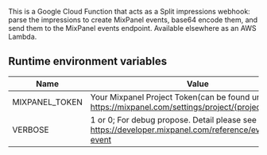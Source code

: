This is a Google Cloud Function that acts as a Split impressions webhook:  parse the impressions to create MixPanel events, base64 encode them, and send them to the MixPanel events endpoint.  Available elsewhere as an AWS Lambda.

## Runtime environment variables

|  Name     | Value      |
|  ---  |  ---  |
|  MIXPANEL_TOKEN     |   Your Mixpanel Project Token(can be found under https://mixpanel.com/settings/project/{project_id})    |
|  VERBOSE     |   1 or 0; For debug propose. Detail please see https://developer.mixpanel.com/reference/events#track-event    |

